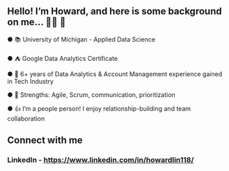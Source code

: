 ## Hello! I’m Howard, and here is some background on me… 👋🏻 👋

● 📚 University of Michigan - Applied Data Science

● ⛺️ Google Data Analytics Certificate  

● 💎 6+ years of Data Analytics & Account Management experience gained in Tech Industry 

● 👔 Strengths: Agile, Scrum, communication, prioritization

● 👍 I’m a people person! I enjoy relationship-building and team collaboration  

## Connect with me
### LinkedIn - https://www.linkedin.com/in/howardlin118/

